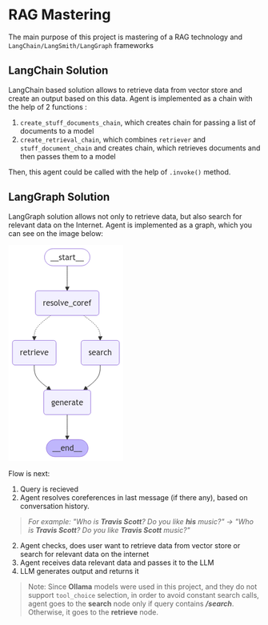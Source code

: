 # RAG Mastering 

The main purpose of this project is mastering of a RAG technology and `LangChain/LangSmith/LangGraph` frameworks

## LangChain Solution

LangChain based solution allows to retrieve data from vector store and create an output based on this data. Agent is implemented as a chain with the help of 2 functions :
1. `create_stuff_documents_chain`, which creates chain for passing a list of documents to a model
2. `create_retrieval_chain`, which combines `retriever` and `stuff_document_chain` and creates chain, which retrieves documents and then passes them to a model

Then, this agent could be called with the help of `.invoke()` method.


## LangGraph Solution

LangGraph solution allows not only to retrieve data, but also search for relevant data on the Internet. Agent is implemented as a graph, which you can see on the image below:

![LangGraph graph](graph.jpg)

Flow is next:
1. Query is recieved
2. Agent resolves coreferences in last message (if there any), based on conversation history. 
> _For example: "Who is __Travis Scott__? Do you like __his__ music?" -> "Who is __Travis Scott__? Do you like __Travis Scott__ music?"_
2. Agent checks, does user want to retrieve data from vector store or search for relevant data on the internet
3. Agent receives data relevant data and passes it to the LLM
4. LLM generates output and returns it

>Note: Since __Ollama__ models were used in this project, and they do not support `tool_choice` selection, in order to avoid constant search calls, agent goes to the __search__ node only if query contains __*/search*__. Otherwise, it goes to the __retrieve__ node.